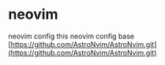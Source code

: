# neovim
neovim config
this neovim config base [https://github.com/AstroNvim/AstroNvim.git](https://github.com/AstroNvim/AstroNvim.git)
